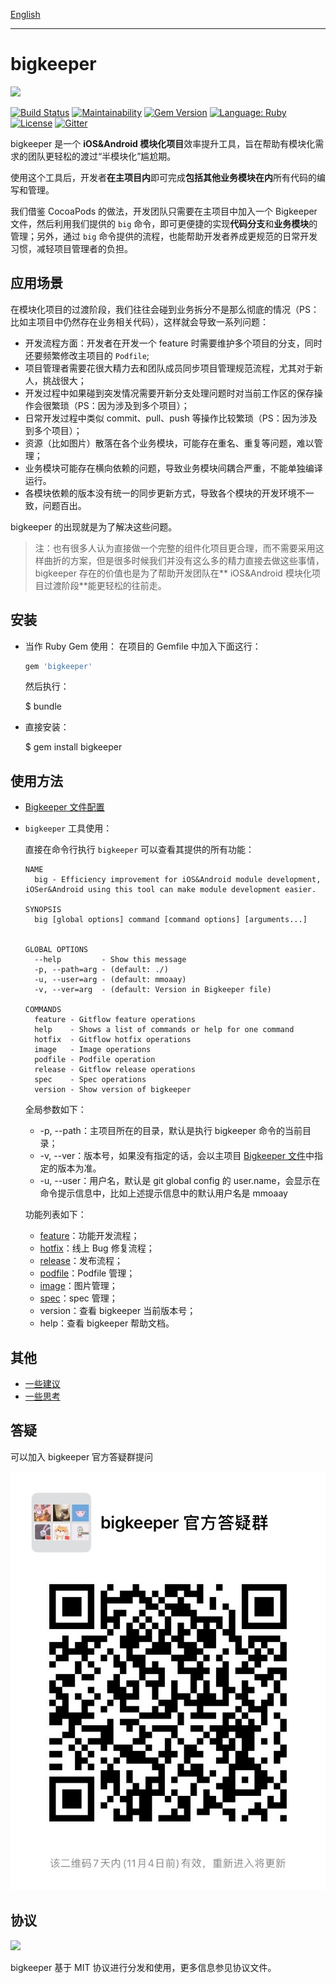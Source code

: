[English](./docs/en-US/README.md)

---

# bigkeeper

![](./resources/banner.png)

[![Build Status](https://travis-ci.org/BigKeeper/bigkeeper.svg?branch=master)](https://travis-ci.org/BigKeeper/bigkeeper)
[![Maintainability](https://api.codeclimate.com/v1/badges/c6dc4161e84fcec9a890/maintainability)](https://codeclimate.com/github/BigKeeper/big-keeper/maintainability)
[![Gem Version](https://badge.fury.io/rb/bigkeeper.svg)](https://rubygems.org/gems/bigkeeper)
[![Language: Ruby](https://img.shields.io/badge/language-Ruby-da212f.svg)](https://www.ruby-lang.org/)
[![License](https://img.shields.io/badge/license-MIT-000000.svg)](https://github.com/BigKeeper/big-keeper/blob/master/LICENSE)
[![Gitter](https://img.shields.io/gitter/room/BigKeeper/BigKeeper.svg)](https://gitter.im/Big-Keeper/Lobby)

bigkeeper 是一个 **iOS&Android 模块化项目**效率提升工具，旨在帮助有模块化需求的团队更轻松的渡过“半模块化”尴尬期。

使用这个工具后，开发者**在主项目内**即可完成**包括其他业务模块在内**所有代码的编写和管理。

我们借鉴 CocoaPods 的做法，开发团队只需要在主项目中加入一个 Bigkeeper 文件，然后利用我们提供的 `big` 命令，即可更便捷的实现**代码分支**和**业务模块**的管理；另外，通过 `big` 命令提供的流程，也能帮助开发者养成更规范的日常开发习惯，减轻项目管理者的负担。

## 应用场景

在模块化项目的过渡阶段，我们往往会碰到业务拆分不是那么彻底的情况（PS：比如主项目中仍然存在业务相关代码），这样就会导致一系列问题：

- 开发流程方面：开发者在开发一个 feature 时需要维护多个项目的分支，同时还要频繁修改主项目的 `Podfile`;
- 项目管理者需要花很大精力去和团队成员同步项目管理规范流程，尤其对于新人，挑战很大；
- 开发过程中如果碰到突发情况需要开新分支处理问题时对当前工作区的保存操作会很繁琐（PS：因为涉及到多个项目）；
- 日常开发过程中类似 commit、pull、push 等操作比较繁琐（PS：因为涉及到多个项目）；
- 资源（比如图片）散落在各个业务模块，可能存在重名、重复等问题，难以管理；
- 业务模块可能存在横向依赖的问题，导致业务模块间耦合严重，不能单独编译运行。
- 各模块依赖的版本没有统一的同步更新方式，导致各个模块的开发环境不一致，问题百出。

bigkeeper 的出现就是为了解决这些问题。

> 注：也有很多人认为直接做一个完整的组件化项目更合理，而不需要采用这样曲折的方案，但是很多时候我们并没有这么多的精力直接去做这些事情，bigkeeper 存在的价值也是为了帮助开发团队在** iOS&Android 模块化项目过渡阶段**能更轻松的往前走。

## 安装

- 当作 Ruby Gem 使用：
  在项目的 Gemfile 中加入下面这行：

  ```ruby
  gem 'bigkeeper'
  ```

  然后执行：

    $ bundle

- 直接安装：

    $ gem install bigkeeper

## 使用方法

- [Bigkeeper 文件配置](./docs/zh-CN/BIGKEEPER_FILE.md)
- `bigkeeper` 工具使用：

  直接在命令行执行 `bigkeeper` 可以查看其提供的所有功能：

  ```
  NAME
    big - Efficiency improvement for iOS&Android module development, iOSer&Android using this tool can make module development easier.

  SYNOPSIS
    big [global options] command [command options] [arguments...]


  GLOBAL OPTIONS
    --help         - Show this message
    -p, --path=arg - (default: ./)
    -u, --user=arg - (default: mmoaay)
    -v, --ver=arg  - (default: Version in Bigkeeper file)

  COMMANDS
    feature - Gitflow feature operations
    help    - Shows a list of commands or help for one command
    hotfix  - Gitflow hotfix operations
    image   - Image operations
    podfile - Podfile operation
    release - Gitflow release operations
    spec    - Spec operations
    version - Show version of bigkeeper
  ```

  全局参数如下：

  - -p, --path：主项目所在的目录，默认是执行 bigkeeper 命令的当前目录；
  - -v, --ver：版本号，如果没有指定的话，会以主项目 [Bigkeeper 文件](./docs/zh-CN/BIGKEEPER_FILE.md)中指定的版本为准。
  - -u, --user：用户名，默认是 git global config 的 user.name，会显示在命令提示信息中，比如上述提示信息中的默认用户名是 mmoaay

  功能列表如下：

  - [feature](./docs/zh-CN/FEATURE&HOTFIX.md)：功能开发流程；
  - [hotfix](./docs/zh-CN/FEATURE&HOTFIX.md)：线上 Bug 修复流程；
  - [release](./docs/zh-CN/RELEASE.md)：发布流程；
  - [podfile](./docs/zh-CN/PODFILE.md)：Podfile 管理；
  - [image](./docs/zh-CN/IMAGE.md)：图片管理；
  - [spec](./docs/zh-CN/SPEC.md)：spec 管理；
  - version：查看 bigkeeper 当前版本号；
  - help：查看 bigkeeper 帮助文档。

## 其他

- [一些建议](./docs/zh-CN/RECOMMEND.md)
- [一些思考]()

## 答疑 

可以加入 bigkeeper 官方答疑群提问

![](https://github.com/BigKeeper/bigkeeper/blob/develop/resources/bigkeeper_q&a.jpeg?raw=true)

## 协议

![](https://upload.wikimedia.org/wikipedia/commons/thumb/f/f8/License_icon-mit-88x31-2.svg/128px-License_icon-mit-88x31-2.svg.png)

bigkeeper 基于 MIT 协议进行分发和使用，更多信息参见协议文件。
